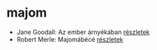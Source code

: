 # majom

- Jane Goodall: Az ember árnyékában [részletek](_details/Jane%20Goodall.md#id_402)
- Robert Merle: Majomábécé [részletek](_details/Robert%20Merle.md#id_335)